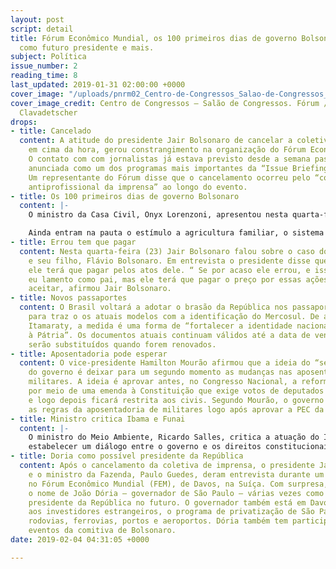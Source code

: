 ```yaml
---
layout: post
script: detail
title: Fórum Econômico Mundial, os 100 primeiros dias de governo Bolsonaro, Doria
  como futuro presidente e mais.
subject: Política
issue_number: 2
reading_time: 8
last_updated: 2019-01-31 02:00:00 +0000
cover_image: "/uploads/pnrm02_Centro-de-Congressos_Salao-de-Congressos_Forum_Christian-Clavadetscher.jpg"
cover_image_credit: Centro de Congressos – Salão de Congressos. Fórum / Christian
  Clavadetscher
drops:
- title: Cancelado
  content: A atitude do presidente Jair Bolsonaro de cancelar a coletiva de imprensa
    em cima da hora, gerou constrangimento na organização do Fórum Econômico Mundial.
    O contato com com jornalistas já estava previsto desde a semana passada e foi
    anunciada como um dos programas mais importantes da “Issue Briefing Room” de Davos.
    Um representante do Fórum disse que o cancelamento ocorreu pelo “comportamento
    antiprofissional da imprensa” ao longo do evento.
- title: Os 100 primeiros dias de governo Bolsonaro
  content: |-
    O ministro da Casa Civil, Onyx Lorenzoni, apresentou nesta quarta-feira (23) todas as metas consideradas prioridade pelo governo de Jair Bolsonaro nos primeiros 100 dias de mandato. Entre as cem, estão o combate a fraudes no INSS, inserção econômica internacional, o aumento da cobertura para determinadas vacinas, decreto que facilita a posse de arma, redução tarifária do Mercosul e um comitê de combate a corrupção.

    Ainda entram na pauta o estímulo a agricultura familiar, o sistema de recuperação ambiental, privatizações, o 13o do Bolsa Família e a regulamentação da educação domiciliar.
- title: Errou tem que pagar
  content: Nesta quarta-feira (23) Jair Bolsonaro falou sobre o caso do senador eleito,
    e seu filho, Flávio Bolsonaro. Em entrevista o presidente disse que se ele errou,
    ele terá que pagar pelos atos dele. “ Se por acaso ele errou, e isso for provado,
    eu lamento como pai, mas ele terá que pagar o preço por essas ações que não podemos
    aceitar, afirmou Jair Bolsonaro.
- title: Novos passaportes
  content: O Brasil voltará a adotar o brasão da República nos passaportes, deixando
    para traz o os atuais modelos com a identificação do Mercosul. De acordo com o
    Itamaraty, a medida é uma forma de “fortalecer a identidade nacional e o amor
    à Pátria”. Os documentos atuais continuam válidos até a data de vencimento, mas
    serão substituídos quando forem renovados.
- title: Aposentadoria pode esperar
  content: O vice-presidente Hamilton Mourão afirmou que a ideia do “segmento militar”
    do governo é deixar para um segundo momento as mudanças nas aposentadorias dos
    militares. A ideia é aprovar antes, no Congresso Nacional, a reforma da Previdência
    por meio de uma emenda à Constituição que exige votos de deputados e senadores
    e logo depois ficará restrita aos civis. Segundo Mourão, o governo tentará modificar
    as regras da aposentadoria de militares logo após aprovar a PEC da reforma.
- title: Ministro critica Ibama e Funai
  content: |-
    O ministro do Meio Ambiente, Ricardo Salles, critica a atuação do Ibama e da Funai por “excesso de voluntarismo” com a população indígena. "Acho um excesso de voluntarismo de órgãos como Funai, Ibama, etc, esta ingerência no livre arbítrio dos grupos que estão lá. Imagino que essa situação aconteça em muitos lugares", afirmou o ministro. Ricardo deu a declaração durante um encontro com a Procuradoria Geral da República onde tentaram
    estabelecer um diálogo entre o governo e os direitos constitucionais indígenas.
- title: Doria como possível presidente da República
  content: Após o cancelamento da coletiva de imprensa, o presidente Jair Bolsonaro
    e o ministro da Fazenda, Paulo Guedes, deram entrevista durante um almoço fechado
    no Fórum Econômico Mundial (FEM), de Davos, na Suíça. Com surpresa, eles citaram
    o nome de João Dória – governador de São Paulo – várias vezes como um possível
    presidente da República no futuro. O governador também está em Davos para apresentar
    aos investidores estrangeiros, o programa de privatização de São Paulo que inclui
    rodovias, ferrovias, portos e aeroportos. Dória também tem participado de alguns
    eventos da comitiva de Bolsonaro.
date: 2019-02-04 04:31:05 +0000

---
```

